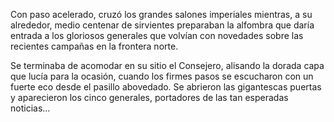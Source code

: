 Con paso acelerado, cruzó los grandes salones imperiales mientras, a su alrededor, 
medio centenar de sirvientes preparaban la alfombra que daría entrada a los gloriosos 
generales que volvían con novedades sobre las recientes campañas en la frontera norte. 

Se terminaba de acomodar en su sitio el Consejero, alisando la dorada capa que lucía 
para la ocasión, cuando los firmes pasos se escucharon con un fuerte eco desde el 
pasillo abovedado. Se abrieron las gigantescas puertas y aparecieron los cinco 
generales, portadores de las tan esperadas noticias... 
